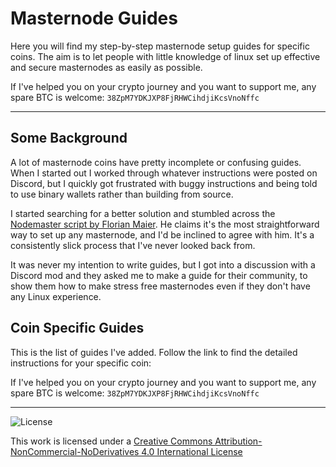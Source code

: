 # Masternode Guides

Here you will find my step-by-step masternode setup guides for specific coins.  The aim is to let people with little knowledge of linux set up effective and secure masternodes as easily as possible.

If I've helped you on your crypto journey and you want to support me, any spare BTC is welcome: `38ZpM7YDKJXP8FjRHWCihdjiKcsVnoNffc`

---

## Some Background

A lot of masternode coins have pretty incomplete or confusing guides.  When I started out I worked through whatever instructions were posted on Discord, but I quickly got frustrated with buggy instructions and being told to use binary wallets rather than building from source.

I started searching for a better solution and stumbled across the [Nodemaster script by Florian Maier](https://github.com/masternodes/vps).  He claims it's the most straightforward way to set up any masternode, and I'd be inclined to agree with him.  It's a consistently slick process that I've never looked back from.

It was never my intention to write guides, but I got into a discussion with a Discord mod and they asked me to make a guide for their community, to show them how to make stress free masternodes even if they don't have any Linux experience.

## Coin Specific Guides

This is the list of guides I've added.  Follow the link to find the detailed instructions for your specific coin:


If I've helped you on your crypto journey and you want to support me, any spare BTC is welcome: `38ZpM7YDKJXP8FjRHWCihdjiKcsVnoNffc`

---

![License](https://i.creativecommons.org/l/by-nc-nd/4.0/88x31.png)

This work is licensed under a [Creative Commons Attribution-NonCommercial-NoDerivatives 4.0 International License](http://creativecommons.org/licenses/by-nc-nd/4.0/)
